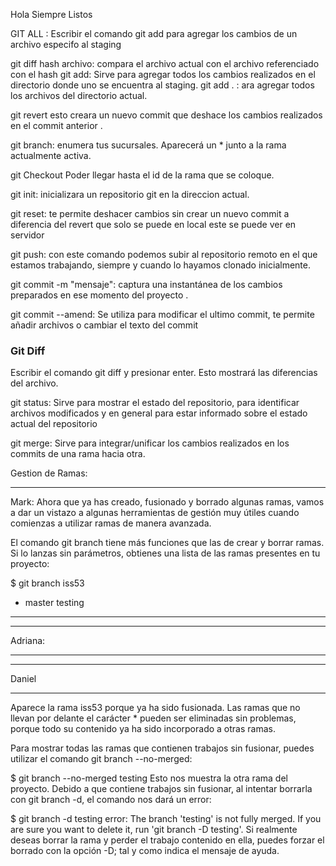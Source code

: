 
Hola Siempre Listos

GIT ALL <NOMBRE DE ARCHIVO>: Escribir el comando git add <archivo> para agregar los cambios de un archivo especifo al staging

git diff hash archivo: compara el archivo actual con el archivo referenciado con el hash
git add: Sirve para agregar todos los cambios realizados en el directorio  donde uno se encuentra al staging.
git add . : ara agregar todos los archivos del directorio actual.


git revert <ID del commit>  esto creara un nuevo commit que deshace los cambios realizados en el commit anterior .

git branch: enumera tus sucursales. Aparecerá un * junto a la rama actualmente activa.

git Checkout <Nombre de la rama> Poder llegar hasta el id de la rama que se coloque.

git init: inicializara un repositorio git en la direccion actual.




git reset: te permite deshacer cambios sin crear un nuevo commit a diferencia del revert que solo se puede en local 
este se puede ver en servidor

git push: con este comando podemos subir al repositorio remoto en el que estamos trabajando, siempre y cuando lo hayamos clonado inicialmente.

git commit -m "mensaje": captura una instantánea de los cambios preparados en ese momento del proyecto .

git commit --amend: Se utiliza para modificar el ultimo commit, te permite añadir archivos o cambiar el texto del commit
### Git Diff
Escribir el comando git diff <archivo> y presionar enter. Esto mostrará las diferencias del archivo.

git status: Sirve para mostrar el estado del repositorio, para identificar archivos modificados y en general para estar informado sobre el estado actual del repositorio

git merge: Sirve para integrar/unificar los cambios realizados en los commits de una rama hacia otra. 

Gestion de Ramas:
***
Mark:
Ahora que ya has creado, fusionado y borrado algunas ramas, vamos a dar un vistazo a algunas herramientas de gestión muy útiles cuando comienzas a utilizar ramas de manera avanzada.

El comando git branch tiene más funciones que las de crear y borrar ramas. Si lo lanzas sin parámetros, obtienes una lista de las ramas presentes en tu proyecto:

$ git branch
  iss53
* master
  testing
***

***
Adriana:
***

***
Daniel
***
Aparece la rama iss53 porque ya ha sido fusionada. Las ramas que no llevan por delante el carácter * pueden ser eliminadas sin problemas, porque todo su contenido ya ha sido incorporado a otras ramas.

Para mostrar todas las ramas que contienen trabajos sin fusionar, puedes utilizar el comando git branch --no-merged:

$ git branch --no-merged
  testing
Esto nos muestra la otra rama del proyecto. Debido a que contiene trabajos sin fusionar, al intentar borrarla con git branch -d, el comando nos dará un error:

$ git branch -d testing
error: The branch 'testing' is not fully merged.
If you are sure you want to delete it, run 'git branch -D testing'.
Si realmente deseas borrar la rama y perder el trabajo contenido en ella, puedes forzar el borrado con la opción -D; tal y como indica el mensaje de ayuda.

